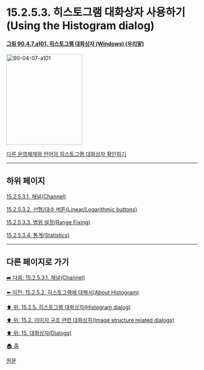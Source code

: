 # 15.2.5.3. 히스토그램 대화상자 사용하기(Using the Histogram dialog)

<a id="90-04-07-a101"></a>

#### [그림 90.4.7.a101. 히스토그램 대화상자 (Windows) (우리말)](./90-04-0007-histogram.md#90-04-07-a101)
<img width="200" height="239" alt="90-04-07-a101" src="https://github.com/wonder13662/gimp/assets/15767104/4ea5985e-42a7-4f16-b1b8-6de339749a09" />

[다른 운영체제와 언어의 히스토그램 대화상자 확인하기](./90-04-0007-histogram.md#90-04-07-a102)

***

## 하위 페이지

[15.2.5.3.1. 채널(Channel)](./15-02-05-03-01-channel.md)

[15.2.5.3.2. 선형/대수 버튼(Linear/Logarithmic buttons)](./15-02-05-03-02-linear_logarithmic_buttons.md)

[15.2.5.3.3. 범위 설정(Range Fixing)](./15-02-05-03-03-range_fixing.md)

[15.2.5.3.4. 통계(Statistics)](./15-02-05-03-04-statistics.md)

***

## 다른 페이지로 가기

[➡️ 다음: 15.2.5.3.1. 채널(Channel)](./15-02-05-03-01-channel.md)

[⬅️ 이전: 15.2.5.2. 히스토그램에 대해서(About Histogram)](./15-02-05-02-about_histograms.md)

[⬆️ 위: 15.2.5. 히스토그램 대화상자(Histogram dialog)](./15-02-05-00-histogram-dialog.md)

[⬆️ 위: 15.2. 이미지 구조 관련 대화상자(Image structure related dialogs)](./15-02-00-image-structure-related-dialogs.md)

[⬆️ 위: 15. 대화상자(Dialogs)](./15-00-dialogs.md)

[🏠 홈](./00-home.md)

[원문](https://docs.gimp.org/2.10/ko/gimp-histogram-dialog.html#idm18812)

